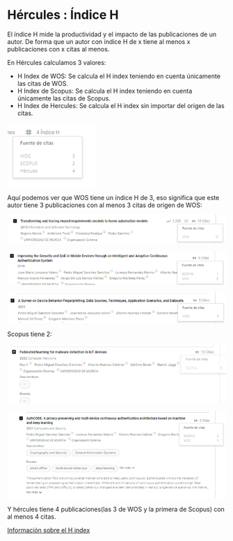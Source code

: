 # Hércules : Índice H



El índice H mide la productividad y el impacto de las publicaciones de un autor. De forma que un autor con índice H de x tiene al menos x publicaciones con x citas al menos. 

En Hércules calculamos 3 valores:

* H Index de WOS: Se calcula el H index teniendo en cuenta únicamente las citas de WOS.
* H Index de Scopus: Se calcula el H index teniendo en cuenta únicamente las citas de Scopus.
* H Index de Hercules: Se calcula el H index sin importar del origen de las citas.

![](/attachments/598147455/598148101.png)

Aquí podemos ver que WOS tiene un índice H de 3, eso significa que este autor tiene 3 publicaciones con al menos 3 citas de origen de WOS:

![](/attachments/598147455/598148102.png)

![](/attachments/598147455/598148104.png)

![](/attachments/598147455/598148092.png)

Scopus tiene 2:

![](/attachments/598147455/598148090.png)

![](/attachments/598147455/598148091.png)

Y hércules tiene 4 publicaciones(las 3 de WOS y la primera de Scopus) con al menos 4 citas.

  


[Información sobre el H index](https://support.clarivate.com/ScientificandAcademicResearch/s/article/Web-of-Science-h-index-information?language=en_US "https://support.clarivate.com/ScientificandAcademicResearch/s/article/Web-of-Science-h-index-information?language=en_US")




